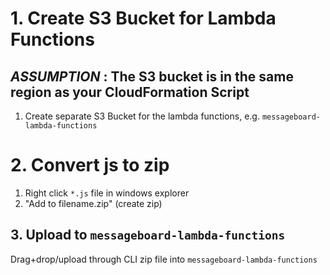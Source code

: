# 1. Create S3 Bucket for Lambda Functions
## ***ASSUMPTION*** : The S3 bucket is in the same region as your CloudFormation Script
1. Create separate S3 Bucket for the lambda functions, e.g. `messageboard-lambda-functions`

# 2. Convert js to zip
1. Right click `*.js` file in windows explorer 
2. "Add to filename.zip" (create zip) 

## 3. Upload to `messageboard-lambda-functions`
Drag+drop/upload through CLI zip file into
`messageboard-lambda-functions`